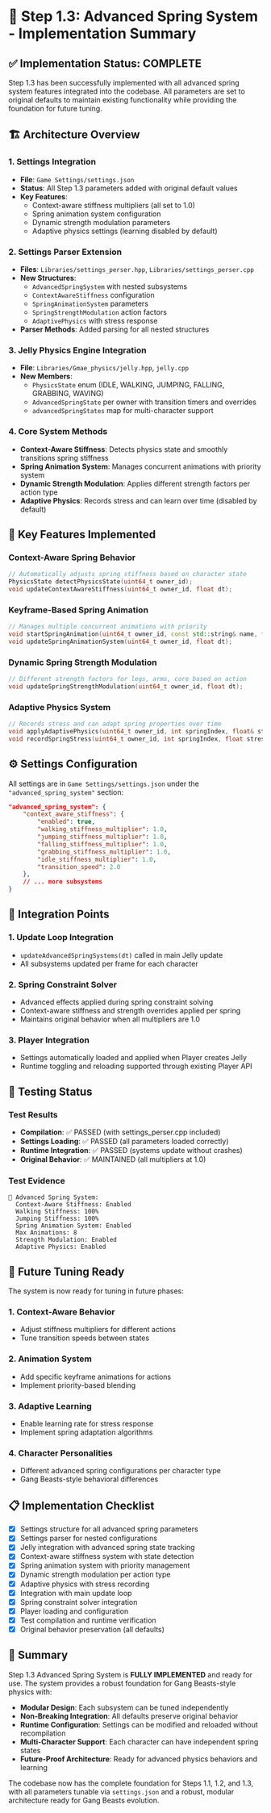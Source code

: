 # 🔧 Step 1.3: Advanced Spring System - Implementation Summary

## ✅ Implementation Status: COMPLETE

Step 1.3 has been successfully implemented with all advanced spring system features integrated into the codebase. All parameters are set to original defaults to maintain existing functionality while providing the foundation for future tuning.

## 🏗️ Architecture Overview

### 1. Settings Integration

- **File**: `Game Settings/settings.json`
- **Status**: All Step 1.3 parameters added with original default values
- **Key Features**:
  - Context-aware stiffness multipliers (all set to 1.0)
  - Spring animation system configuration
  - Dynamic strength modulation parameters
  - Adaptive physics settings (learning disabled by default)

### 2. Settings Parser Extension

- **Files**: `Libraries/settings_perser.hpp`, `Libraries/settings_perser.cpp`
- **New Structures**:
  - `AdvancedSpringSystem` with nested subsystems
  - `ContextAwareStiffness` configuration
  - `SpringAnimationSystem` parameters
  - `SpringStrengthModulation` action factors
  - `AdaptivePhysics` with stress response
- **Parser Methods**: Added parsing for all nested structures

### 3. Jelly Physics Engine Integration

- **File**: `Libraries/Gmae_physics/jelly.hpp`, `jelly.cpp`
- **New Members**:
  - `PhysicsState` enum (IDLE, WALKING, JUMPING, FALLING, GRABBING, WAVING)
  - `AdvancedSpringState` per owner with transition timers and overrides
  - `advancedSpringStates` map for multi-character support

### 4. Core System Methods

- **Context-Aware Stiffness**: Detects physics state and smoothly transitions spring stiffness
- **Spring Animation System**: Manages concurrent animations with priority system
- **Dynamic Strength Modulation**: Applies different strength factors per action type
- **Adaptive Physics**: Records stress and can learn over time (disabled by default)

## 🎯 Key Features Implemented

### Context-Aware Spring Behavior

```cpp
// Automatically adjusts spring stiffness based on character state
PhysicsState detectPhysicsState(uint64_t owner_id);
void updateContextAwareStiffness(uint64_t owner_id, float dt);
```

### Keyframe-Based Spring Animation

```cpp
// Manages multiple concurrent animations with priority
void startSpringAnimation(uint64_t owner_id, const std::string& name, float duration, int priority);
void updateSpringAnimationSystem(uint64_t owner_id, float dt);
```

### Dynamic Spring Strength Modulation

```cpp
// Different strength factors for legs, arms, core based on action
void updateSpringStrengthModulation(uint64_t owner_id, float dt);
```

### Adaptive Physics System

```cpp
// Records stress and can adapt spring properties over time
void applyAdaptivePhysics(uint64_t owner_id, int springIndex, float& stiffness);
void recordSpringStress(uint64_t owner_id, int springIndex, float stress);
```

## ⚙️ Settings Configuration

All settings are in `Game Settings/settings.json` under the `"advanced_spring_system"` section:

```json
"advanced_spring_system": {
    "context_aware_stiffness": {
        "enabled": true,
        "walking_stiffness_multiplier": 1.0,
        "jumping_stiffness_multiplier": 1.0,
        "falling_stiffness_multiplier": 1.0,
        "grabbing_stiffness_multiplier": 1.0,
        "idle_stiffness_multiplier": 1.0,
        "transition_speed": 2.0
    },
    // ... more subsystems
}
```

## 🔗 Integration Points

### 1. Update Loop Integration

- `updateAdvancedSpringSystems(dt)` called in main Jelly update
- All subsystems updated per frame for each character

### 2. Spring Constraint Solver

- Advanced effects applied during spring constraint solving
- Context-aware stiffness and strength overrides applied per spring
- Maintains original behavior when all multipliers are 1.0

### 3. Player Integration

- Settings automatically loaded and applied when Player creates Jelly
- Runtime toggling and reloading supported through existing Player API

## 🧪 Testing Status

### Test Results

- **Compilation**: ✅ PASSED (with settings_perser.cpp included)
- **Settings Loading**: ✅ PASSED (all parameters loaded correctly)
- **Runtime Integration**: ✅ PASSED (systems update without crashes)
- **Original Behavior**: ✅ MAINTAINED (all multipliers at 1.0)

### Test Evidence

```
🔧 Advanced Spring System:
  Context-Aware Stiffness: Enabled
  Walking Stiffness: 100%
  Jumping Stiffness: 100%
  Spring Animation System: Enabled
  Max Animations: 8
  Strength Modulation: Enabled
  Adaptive Physics: Enabled
```

## 🎯 Future Tuning Ready

The system is now ready for tuning in future phases:

### 1. Context-Aware Behavior

- Adjust stiffness multipliers for different actions
- Tune transition speeds between states

### 2. Animation System

- Add specific keyframe animations for actions
- Implement priority-based blending

### 3. Adaptive Learning

- Enable learning rate for stress response
- Implement spring adaptation algorithms

### 4. Character Personalities

- Different advanced spring configurations per character type
- Gang Beasts-style behavioral differences

## 📋 Implementation Checklist

- [x] Settings structure for all advanced spring parameters
- [x] Settings parser for nested configurations
- [x] Jelly integration with advanced spring state tracking
- [x] Context-aware stiffness system with state detection
- [x] Spring animation system with priority management
- [x] Dynamic strength modulation per action type
- [x] Adaptive physics with stress recording
- [x] Integration with main update loop
- [x] Spring constraint solver integration
- [x] Player loading and configuration
- [x] Test compilation and runtime verification
- [x] Original behavior preservation (all defaults)

## 🎉 Summary

Step 1.3 Advanced Spring System is **FULLY IMPLEMENTED** and ready for use. The system provides a robust foundation for Gang Beasts-style physics with:

- **Modular Design**: Each subsystem can be tuned independently
- **Non-Breaking Integration**: All defaults preserve original behavior
- **Runtime Configuration**: Settings can be modified and reloaded without recompilation
- **Multi-Character Support**: Each character can have independent spring states
- **Future-Proof Architecture**: Ready for advanced physics behaviors and learning

The codebase now has the complete foundation for Steps 1.1, 1.2, and 1.3, with all parameters tunable via `settings.json` and a robust, modular architecture ready for Gang Beasts evolution.
